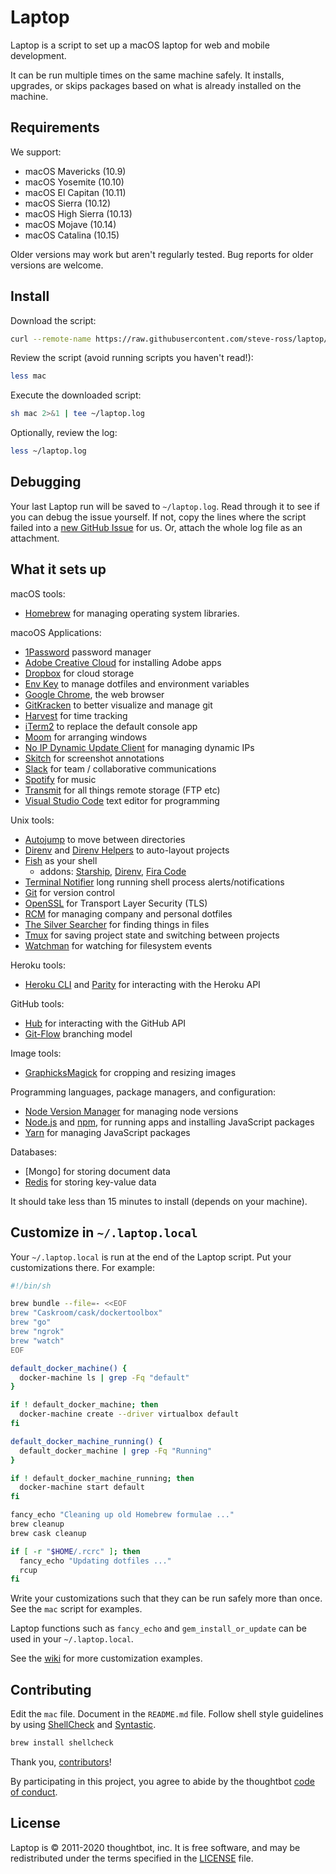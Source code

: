 Laptop
======

Laptop is a script to set up a macOS laptop for web and mobile development.

It can be run multiple times on the same machine safely.
It installs, upgrades, or skips packages
based on what is already installed on the machine.

Requirements
------------

We support:

* macOS Mavericks (10.9)
* macOS Yosemite (10.10)
* macOS El Capitan (10.11)
* macOS Sierra (10.12)
* macOS High Sierra (10.13)
* macOS Mojave (10.14)
* macOS Catalina (10.15)

Older versions may work but aren't regularly tested.
Bug reports for older versions are welcome.

Install
-------

Download the script:

```sh
curl --remote-name https://raw.githubusercontent.com/steve-ross/laptop/master/mac
```

Review the script (avoid running scripts you haven't read!):

```sh
less mac
```

Execute the downloaded script:

```sh
sh mac 2>&1 | tee ~/laptop.log
```

Optionally, review the log:

```sh
less ~/laptop.log
```


Debugging
---------

Your last Laptop run will be saved to `~/laptop.log`.
Read through it to see if you can debug the issue yourself.
If not, copy the lines where the script failed into a
[new GitHub Issue](https://github.com/steve-ross/laptop/issues/new) for us.
Or, attach the whole log file as an attachment.

What it sets up
---------------

macOS tools:

* [Homebrew] for managing operating system libraries.

[Homebrew]: http://brew.sh/

macoOS Applications:

- [1Password] password manager
- [Adobe Creative Cloud] for installing Adobe apps
- [Dropbox] for cloud storage
- [Env Key] to manage dotfiles and environment variables
- [Google Chrome], the web browser
- [GitKracken] to better visualize and manage git
- [Harvest] for time tracking
- [iTerm2] to replace the default console app
- [Moom] for arranging windows
- [No IP Dynamic Update Client] for managing dynamic IPs
- [Skitch] for screenshot annotations
- [Slack] for team / collaborative communications
- [Spotify] for music
- [Transmit] for all things remote storage (FTP etc)
- [Visual Studio Code] text editor for programming


[1Password]: https://1password.com/
[Adobe Creative Cloud]: http://adobe.com
[Dropbox]: http://dropbox.com
[Env Key]: https://www.envkey.com/
[Google Chrome]: https://www.google.com/chrome/
[GitKracken]: https://www.gitkraken.com/
[Harvest]: https://getharvest.com
[iTerm2]: https://iterm2.com/
[Moom]: https://manytricks.com/moom/
[No IP Dynamic Update Client]: https://www.noip.com/download?page=mac
[Skitch]: https://evernote.com/products/skitch
[Slack]: https://slack.com
[Spotify]: https://spotify.com
[Transmit]: https://panic.com/transmit/
[Visual Studio Code]: https://code.visualstudio.com/


Unix tools:

- [Autojump] to move between directories
- [Direnv] and [Direnv Helpers] to auto-layout projects 
- [Fish] as your shell
  - addons: [Starship], [Direnv], [Fira Code]
- [Terminal Notifier] long running shell process alerts/notifications
- [Git] for version control
- [OpenSSL] for Transport Layer Security (TLS)
- [RCM] for managing company and personal dotfiles
- [The Silver Searcher] for finding things in files
- [Tmux] for saving project state and switching between projects
- [Watchman] for watching for filesystem events

[Fira Code]: https://github.com/tonsky/FiraCode
[Autojump]: https://github.com/wting/autojump
[Universal Ctags]: https://ctags.io/
[Git]: https://git-scm.com/
[OpenSSL]: https://www.openssl.org/
[RCM]: https://github.com/thoughtbot/rcm
[The Silver Searcher]: https://github.com/ggreer/the_silver_searcher
[Tmux]: http://tmux.github.io/
[Watchman]: https://facebook.github.io/watchman/
[Fish]: https://fishshell.com/
[Starship]: https://starship.rs/
[Direnv]: https://direnv.net/
[Direnv Helpers]: https://github.com/steve-ross/direnv-helpers
[Terminal Notifier]: https://github.com/julienXX/terminal-notifier
[Git-Flow]: https://datasift.github.io/gitflow/IntroducingGitFlow.html
[Hub]: https://hub.github.com/

Heroku tools:

* [Heroku CLI] and [Parity] for interacting with the Heroku API

[Heroku CLI]: https://devcenter.heroku.com/articles/heroku-cli
[Parity]: https://github.com/thoughtbot/parity

GitHub tools:

- [Hub] for interacting with the GitHub API
- [Git-Flow] branching model

[Hub]: http://hub.github.com/

Image tools:

* [GraphicksMagick] for cropping and resizing images

Programming languages, package managers, and configuration:

- [Node Version Manager] for managing node versions
- [Node.js] and [npm], for running apps and installing JavaScript packages
- [Yarn] for managing JavaScript packages


[GraphicksMagick]: http://www.graphicsmagick.org/
[Node.js]: http://nodejs.org/
[npm]: https://www.npmjs.org/
[Node Version Manager]: https://github.com/nvm-sh/nvm
[Yarn]: https://yarnpkg.com/en/

Databases:

* [Mongo] for storing document data
* [Redis] for storing key-value data

[MongoDB]: http://www.mongodb.com/
[Redis]: http://redis.io/

It should take less than 15 minutes to install (depends on your machine).

Customize in `~/.laptop.local`
------------------------------

Your `~/.laptop.local` is run at the end of the Laptop script.
Put your customizations there.
For example:

```sh
#!/bin/sh

brew bundle --file=- <<EOF
brew "Caskroom/cask/dockertoolbox"
brew "go"
brew "ngrok"
brew "watch"
EOF

default_docker_machine() {
  docker-machine ls | grep -Fq "default"
}

if ! default_docker_machine; then
  docker-machine create --driver virtualbox default
fi

default_docker_machine_running() {
  default_docker_machine | grep -Fq "Running"
}

if ! default_docker_machine_running; then
  docker-machine start default
fi

fancy_echo "Cleaning up old Homebrew formulae ..."
brew cleanup
brew cask cleanup

if [ -r "$HOME/.rcrc" ]; then
  fancy_echo "Updating dotfiles ..."
  rcup
fi
```

Write your customizations such that they can be run safely more than once.
See the `mac` script for examples.

Laptop functions such as `fancy_echo` and
`gem_install_or_update`
can be used in your `~/.laptop.local`.

See the [wiki](https://github.com/steve-ross/laptop/wiki)
for more customization examples.

Contributing
------------

Edit the `mac` file.
Document in the `README.md` file.
Follow shell style guidelines by using [ShellCheck] and [Syntastic].

```sh
brew install shellcheck
```

[ShellCheck]: http://www.shellcheck.net/about.html
[Syntastic]: https://github.com/scrooloose/syntastic

Thank you, [contributors]!

[contributors]: https://github.com/steve-ross/laptop/graphs/contributors
[contributors]: https://github.com/thoughtbot/laptop/graphs/contributors

By participating in this project,
you agree to abide by the thoughtbot [code of conduct].

[code of conduct]: https://thoughtbot.com/open-source-code-of-conduct

License
-------

Laptop is © 2011-2020 thoughtbot, inc.
It is free software,
and may be redistributed under the terms specified in the [LICENSE] file.

[LICENSE]: LICENSE
